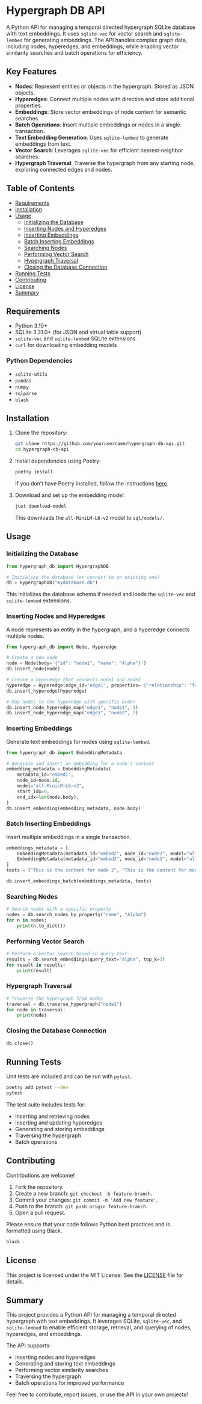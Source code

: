 # Hypergraph DB API

A Python API for managing a temporal directed hypergraph SQLite database with text embeddings. It uses `sqlite-vec` for vector search and `sqlite-lembed` for generating embeddings. The API handles complex graph data, including nodes, hyperedges, and embeddings, while enabling vector similarity searches and batch operations for efficiency.

## Key Features

- **Nodes**: Represent entities or objects in the hypergraph. Stored as JSON objects.
- **Hyperedges**: Connect multiple nodes with direction and store additional properties.
- **Embeddings**: Store vector embeddings of node content for semantic searches.
- **Batch Operations**: Insert multiple embeddings or nodes in a single transaction.
- **Text Embedding Generation**: Uses `sqlite-lembed` to generate embeddings from text.
- **Vector Search**: Leverages `sqlite-vec` for efficient nearest‑neighbor searches.
- **Hypergraph Traversal**: Traverse the hypergraph from any starting node, exploring connected edges and nodes.

## Table of Contents

- [Requirements](#requirements)
- [Installation](#installation)
- [Usage](#usage)
  - [Initializing the Database](#initializing-the-database)
  - [Inserting Nodes and Hyperedges](#inserting-nodes-and-hyperedges)
  - [Inserting Embeddings](#inserting-embeddings)
  - [Batch Inserting Embeddings](#batch-inserting-embeddings)
  - [Searching Nodes](#searching-nodes)
  - [Performing Vector Search](#performing-vector-search)
  - [Hypergraph Traversal](#hypergraph-traversal)
  - [Closing the Database Connection](#closing-the-database-connection)
- [Running Tests](#running-tests)
- [Contributing](#contributing)
- [License](#license)
- [Summary](#summary)

## Requirements

- Python 3.10+
- SQLite 3.31.0+ (for JSON and virtual table support)
- `sqlite-vec` and `sqlite-lembed` SQLite extensions
- `curl` for downloading embedding models

### Python Dependencies

- `sqlite-utils`
- `pandas`
- `numpy`
- `sqlparse`
- `black`

## Installation

1. Clone the repository:

   ```bash
   git clone https://github.com/yourusername/hypergraph-db-api.git
   cd hypergraph-db-api
   ```

2. Install dependencies using Poetry:

   ```bash
   poetry install
   ```

   If you don’t have Poetry installed, follow the instructions [here](https://python-poetry.org/docs/#installation).

3. Download and set up the embedding model:

   ```bash
   just download-model
   ```

   This downloads the `all-MiniLM-L6-v2` model to `sql/models/`.

## Usage

### Initializing the Database

```python
from hypergraph_db import HypergraphDB

# Initialize the database (or connect to an existing one)
db = HypergraphDB("mydatabase.db")
```

This initializes the database schema if needed and loads the `sqlite-vec` and `sqlite-lembed` extensions.

### Inserting Nodes and Hyperedges

A node represents an entity in the hypergraph, and a hyperedge connects multiple nodes.

```python
from hypergraph_db import Node, Hyperedge

# Create a new node
node = Node(body='{"id": "node1", "name": "Alpha"}')
db.insert_node(node)

# Create a hyperedge that connects node1 and node2
hyperedge = Hyperedge(edge_id="edge1", properties='{"relationship": "friend"}', nodes='["node1", "node2"]')
db.insert_hyperedge(hyperedge)

# Map nodes to the hyperedge with specific order
db.insert_node_hyperedge_map("edge1", "node1", 1)
db.insert_node_hyperedge_map("edge1", "node2", 2)
```

### Inserting Embeddings

Generate text embeddings for nodes using `sqlite-lembed`.

```python
from hypergraph_db import EmbeddingMetadata

# Generate and insert an embedding for a node's content
embedding_metadata = EmbeddingMetadata(
    metadata_id="embed1",
    node_id=node.id,
    model="all-MiniLM-L6-v2",
    start_idx=0,
    end_idx=len(node.body),
)
db.insert_embedding(embedding_metadata, node.body)
```

### Batch Inserting Embeddings

Insert multiple embeddings in a single transaction.

```python
embeddings_metadata = [
    EmbeddingMetadata(metadata_id="embed2", node_id="node2", model="all-MiniLM-L6-v2", start_idx=0, end_idx=100),
    EmbeddingMetadata(metadata_id="embed3", node_id="node3", model="all-MiniLM-L6-v2", start_idx=0, end_idx=150),
]
texts = ["This is the content for node 2", "This is the content for node 3"]

db.insert_embeddings_batch(embeddings_metadata, texts)
```

### Searching Nodes

```python
# Search nodes with a specific property
nodes = db.search_nodes_by_property("name", "Alpha")
for n in nodes:
    print(n.to_dict())
```

### Performing Vector Search

```python
# Perform a vector search based on query text
results = db.search_embeddings(query_text="Alpha", top_k=3)
for result in results:
    print(result)
```

### Hypergraph Traversal

```python
# Traverse the hypergraph from node1
traversal = db.traverse_hypergraph("node1")
for node in traversal:
    print(node)
```

### Closing the Database Connection

```python
db.close()
```

## Running Tests

Unit tests are included and can be run with `pytest`.

```bash
poetry add pytest --dev
pytest
```

The test suite includes tests for:

- Inserting and retrieving nodes
- Inserting and updating hyperedges
- Generating and storing embeddings
- Traversing the hypergraph
- Batch operations

## Contributing

Contributions are welcome!

1. Fork the repository.
2. Create a new branch: `git checkout -b feature-branch`.
3. Commit your changes: `git commit -m 'Add new feature'`.
4. Push to the branch: `git push origin feature-branch`.
5. Open a pull request.

Please ensure that your code follows Python best practices and is formatted using Black.

```bash
black .
```

## License

This project is licensed under the MIT License. See the [LICENSE](LICENSE) file for details.

## Summary

This project provides a Python API for managing a temporal directed hypergraph with text embeddings. It leverages SQLite, `sqlite-vec`, and `sqlite-lembed` to enable efficient storage, retrieval, and querying of nodes, hyperedges, and embeddings.

The API supports:

- Inserting nodes and hyperedges
- Generating and storing text embeddings
- Performing vector similarity searches
- Traversing the hypergraph
- Batch operations for improved performance

Feel free to contribute, report issues, or use the API in your own projects!


